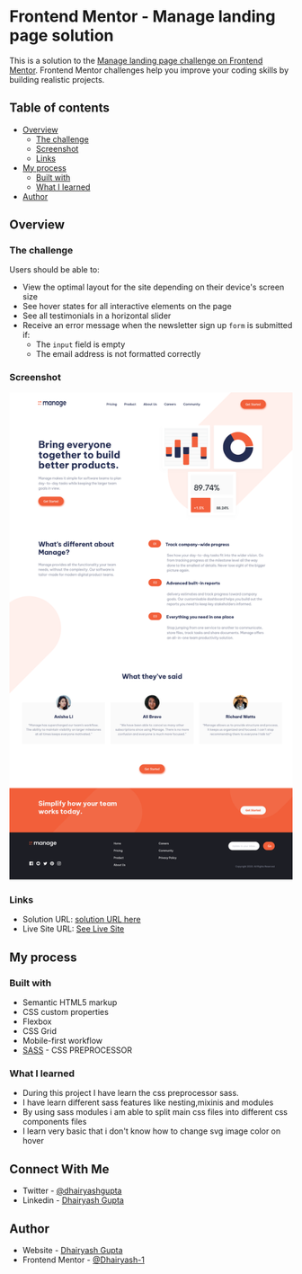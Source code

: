 # Frontend Mentor - Manage landing page solution

This is a solution to the [Manage landing page challenge on Frontend Mentor](https://www.frontendmentor.io/challenges/manage-landing-page-SLXqC6P5). Frontend Mentor challenges help you improve your coding skills by building realistic projects.

## Table of contents

- [Overview](#overview)
  - [The challenge](#the-challenge)
  - [Screenshot](#screenshot)
  - [Links](#links)
- [My process](#my-process)
  - [Built with](#built-with)
  - [What I learned](#what-i-learned)
    <!-- - [Continued development](#continued-development) -->
    <!-- - [Useful resources](#useful-resources) -->
- [Author](#author)
<!-- - [Acknowledgments](#acknowledgments) -->



## Overview

### The challenge

Users should be able to:

- View the optimal layout for the site depending on their device's screen size
- See hover states for all interactive elements on the page
- See all testimonials in a horizontal slider
- Receive an error message when the newsletter sign up `form` is submitted if:
  - The `input` field is empty
  - The email address is not formatted correctly

### Screenshot

![Manage Landing Page](./images/screenshot.png)

### Links

- Solution URL: [solution URL here](https://www.frontendmentor.io/solutions/manage-landing-page-G6aDLxE62R)
- Live Site URL: [See Live Site](https://dhairyash-1.github.io/Manage-landing-page/)

## My process

### Built with

- Semantic HTML5 markup
- CSS custom properties
- Flexbox
- CSS Grid
- Mobile-first workflow
- [SASS](https://sass-lang.com/) - CSS PREPROCESSOR

### What I learned

- During this project I have learn the css preprocessor sass.
- I have learn different sass features like nesting,mixinis and modules
- By using sass modules i am able to split main css files into different css components files
- I learn very basic that i don't know how to change svg image color on hover

<!-- Use this section to recap over some of your major learnings while working through this project. Writing these out and providing code samples of areas you want to highlight is a great way to reinforce your own knowledge.

To see how you can add code snippets, see below:

```html
<h1>Some HTML code I'm proud of</h1>
```

```css
.proud-of-this-css {
  color: papayawhip;
}
```

```js
const proudOfThisFunc = () => {
  console.log("🎉");
};
```

If you want more help with writing markdown, we'd recommend checking out [The Markdown Guide](https://www.markdownguide.org/) to learn more. -->

<!-- ### Continued development

Use this section to outline areas that you want to continue focusing on in future projects. These could be concepts you're still not completely comfortable with or techniques you found useful that you want to refine and perfect.

### Useful resources

- [Example resource 1](https://www.example.com) - This helped me for XYZ reason. I really liked this pattern and will use it going forward.
- [Example resource 2](https://www.example.com) - This is an amazing article which helped me finally understand XYZ. I'd recommend it to anyone still learning this concept. -->

## Connect With Me

- Twitter - [@dhairyashgupta](https://www.twitter.com/dhairyashgupta)
- Linkedin - [Dhairyash Gupta](https://www.linkedin.com/in/dhairyashgupta/)

## Author

- Website - [Dhairyash Gupta](https://www.your-site.com)
- Frontend Mentor - [@Dhairyash-1](https://www.frontendmentor.io/profile/Dhairyash-1)
